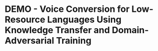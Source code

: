 # DEMO - Voice Conversion for Low-Resource Languages Using Knowledge Transfer and Domain-Adversarial Training
